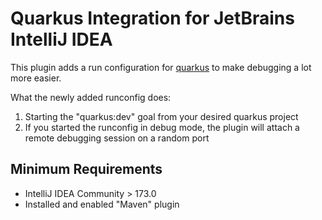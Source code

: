 # Quarkus Integration for JetBrains IntelliJ IDEA

This plugin adds a run configuration for [quarkus](http://quarkus.io) to make debugging a lot more easier.

What the newly added runconfig does:
1. Starting the "quarkus:dev" goal from your desired quarkus project
2. If you started the runconfig in debug mode, the plugin will attach a remote debugging session on a random port

## Minimum Requirements
- IntelliJ IDEA Community > 173.0
- Installed and enabled "Maven" plugin